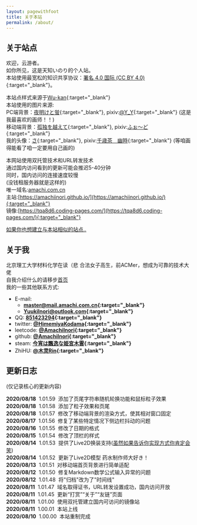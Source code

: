 ```yaml
---
layout: pagewithfoot
title: 关于本站
permalink: /about/
---
```


## 关于站点

欢迎，云游者。  
如你所见，这是天知いのり的个人站。  
本站使用最宽松的知识共享协议：[署名 4.0 国际 (CC BY 4.0)](https://creativecommons.org/licenses/by/4.0/deed.zh){:target="_blank"}。  

本站点样式来源于[Wu-kan](https://wu-kan.cn/){:target="_blank"}  
本站使用的图片来源:  
PC端背景：[夜明けと蛍](https://www.pixiv.net/artworks/63301084){:target="_blank"}, pixiv:[@Y_Y](https://www.pixiv.net/users/9678597){:target="_blank"} (这是我最喜欢的画师！！)  
移动端背景：[孤独を越えて](https://www.pixiv.net/artworks/16363576){:target="_blank"}, pixiv:[ふぉ～ど](https://www.pixiv.net/users/370712){:target="_blank"}  
我的头像：[さ](https://www.pixiv.net/artworks/77910053){:target="_blank"}, pixiv:[千歳茶　幽時](https://www.pixiv.net/users/3552672){:target="_blank"} (等咱画得能看了咱一定要用自己画的)  

本网站使用双托管技术和URL转发技术  
通过国内访问看到的更新可能会推迟5-40分钟  
同时，国内访问的连接速度较慢  
(没钱租服务器就是这样的)  
唯一域名:[amachi.com.cn](https://amachi.com.cn/)  
主站:[https://amachiinori.github.io/](https://amachiinori.github.io/){:target="_blank"}  
镜像:[https://tqa8d6.coding-pages.com/](https://tqa8d6.coding-pages.com/){:target="_blank"}  
  
[如果你也想建立与本站相似的站点..](https://amachi.com.cn/_posts/2020-08-11-%E5%BB%BA%E7%AB%991/)  
  
## 关于我

北京理工大学材料化学在读（悲
合法女子高生，前ACMer，想成为可靠的技术大佬  
自我介绍什么的请移步[首页](https://amachi.com.cn/)  
我的一些其他联系方式:  

- E-mail:
  - **[master@mail.amachi.com.cn](mailto:master@mail.amachi.com.cn){:target="_blank"}**  
  - **[YuukiInori@outlook.com](mailto:YuukiInori@outlook.com){:target="_blank"}**  
- QQ: **[851423294](http://wpa.qq.com/msgrd?v=3&uin=851423294&site=qq&menu=yes){:target="_blank"}**
- twitter: **[@HimemiyaKodama](https://twitter.com/HimemiyaKodama){:target="_blank"}**
- leetcode: **[@AmachiInori](https://leetcode-cn.com/u/amachi-inori/){:target="_blank"}**
- github: **[@AmachiInori](https://github.com/AmachiInori){:target="_blank"}**  
- steam: **[今宵は飄逸な姫宮木霊](https://steamcommunity.com/id/Rairaku/){:target="_blank"}**
- ZhiHU: **[@木灵Rin](https://www.zhihu.com/people/zhao-yu-feng-33-67){:target="_blank"}**
  
## 更新日志

(仅记录核心的更新内容)  

**2020/08/18**  &nbsp;1.01.59 &nbsp;添加了页尾字符串随机轮换功能和鼠标粒子效果  
**2020/08/18**  &nbsp;1.01.58 &nbsp;添加了粒子效果和页尾  
**2020/08/18**  &nbsp;1.01.57 &nbsp;修改了移动端背景的渲染方式，使其相对窗口固定  
**2020/08/17**  &nbsp;1.01.56 &nbsp;修复了某些特定情况下侧边栏抖动的问题  
**2020/08/16**  &nbsp;1.01.55 &nbsp;修改了日期的格式  
**2020/08/15**  &nbsp;1.01.54 &nbsp;修改了顶栏的样式  
**2020/08/14**  &nbsp;1.01.53 &nbsp;提供了Live2D换装支持([虽然如果告诉你实现方式你肯定会笑](https://amachi.com.cn/_posts/2020-08-15-L2D%E6%8D%A2%E8%82%A4/))  
**2020/08/14**  &nbsp;1.01.52 &nbsp;更新了Live2D模型 药水制作师大好き！  
**2020/08/13**  &nbsp;1.01.51 &nbsp;对移动端首页背景进行简单适配  
**2020/08/12**  &nbsp;1.01.50 &nbsp;修复Markdown数学公式输入异常的问题  
**2020/08/12**  &nbsp;1.01.48 &nbsp;将"归档"改为了"时间线"  
**2020/08/11**  &nbsp;1.01.47 &nbsp;域名取得证书，URL转发设置成功，国内访问开放  
**2020/08/11**  &nbsp;1.01.45 &nbsp;更新“打赏”“关于”“友链”页面  
**2020/08/11**  &nbsp;1.01.00 &nbsp;使用双托管建立国内可访问的镜像站  
**2020/08/11**  &nbsp;1.00.01 &nbsp;本站上线  
**2020/08/10**  &nbsp;1.00.00 &nbsp;本站重制完成  